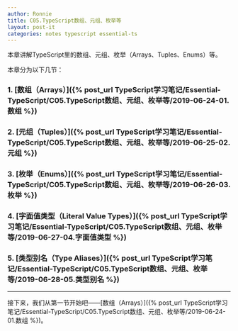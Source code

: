 ```yaml
---
author: Ronnie
title: C05.TypeScript数组、元组、枚举等
layout: post-it
categories: notes typescript essential-ts
---
```


<!-- # 数组、元组、枚举（Arrays、Tuples、Enums）等 -->
本章讲解TypeScript里的数组、元组、枚举（Arrays、Tuples、Enums）等。

本章分为以下几节：

### 1. [数组（Arrays）]({% post_url TypeScript学习笔记/Essential-TypeScript/C05.TypeScript数组、元组、枚举等/2019-06-24-01.数组 %})

### 2. [元组（Tuples）]({% post_url TypeScript学习笔记/Essential-TypeScript/C05.TypeScript数组、元组、枚举等/2019-06-25-02.元组 %})

### 3. [枚举（Enums）]({% post_url TypeScript学习笔记/Essential-TypeScript/C05.TypeScript数组、元组、枚举等/2019-06-26-03.枚举 %})

### 4. [字面值类型（Literal Value Types）]({% post_url TypeScript学习笔记/Essential-TypeScript/C05.TypeScript数组、元组、枚举等/2019-06-27-04.字面值类型 %})

### 5. [类型别名（Type Aliases）]({% post_url TypeScript学习笔记/Essential-TypeScript/C05.TypeScript数组、元组、枚举等/2019-06-28-05.类型别名 %})

---

接下来，我们从第一节开始吧——[数组（Arrays）]({% post_url TypeScript学习笔记/Essential-TypeScript/C05.TypeScript数组、元组、枚举等/2019-06-24-01.数组 %})。